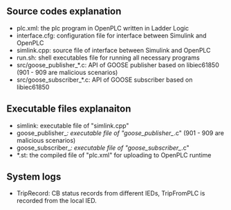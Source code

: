## Source codes explanation 
* plc.xml: the plc program in OpenPLC written in Ladder Logic
* interface.cfg: configuration file for interface between Simulink and OpenPLC
* simlink.cpp: source file of interface between Simulink and OpenPLC
* run.sh: shell executables file for running all necessary programs
* src/goose_publisher_*.c: API of GOOSE publisher based on libiec61850 (901 - 909 are malicious scenarios)
* src/goose_subscriber_*.c: API of GOOSE subscriber based on libiec61850

## Executable files explanaiton
* simlink: executable file of "simlink.cpp"
* goose_publisher_*: executable file of "goose_publisher_*.c" (901 - 909 are malicious scenarios)
* goose_subscriber_*: executable file of "goose_subscriber_*.c"
* *.st: the compiled file of "plc.xml" for uploading to OpenPLC runtime

## System logs
* TripRecord: CB status records from different IEDs, TripFromPLC is recorded from the local IED.